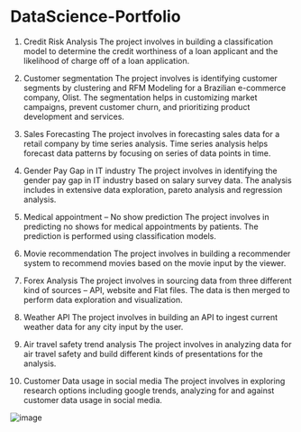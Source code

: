 # DataScience-Portfolio

 1. Credit Risk Analysis 
The project involves in building a classification model to determine the credit worthiness of a loan applicant and the likelihood of charge off of a loan application. 


2.	Customer segmentation
The project involves is identifying customer segments by clustering and RFM Modeling for a Brazilian e-commerce company, Olist. The segmentation helps in customizing market campaigns, prevent customer churn, and prioritizing product development and services.

3.	Sales Forecasting 
The project involves in forecasting sales data for a retail company by time series analysis. Time series analysis helps forecast data patterns by focusing on series of data points in time. 

4.	Gender Pay Gap in IT industry
The project involves in identifying the gender pay gap in IT industry based on salary survey data. The analysis includes in extensive data exploration, pareto analysis and regression analysis.

5.	Medical appointment – No show prediction
The project involves in predicting no shows for medical appointments by patients. The prediction is performed using classification models. 

6.	Movie recommendation
The project involves in building a recommender system to recommend movies based on the movie input by the viewer.
   
7.	Forex Analysis
The project involves in sourcing data from three different kind of sources – API, website and Flat files. The data is then merged to perform data exploration and visualization.

8.	Weather API
The project involves in building an API to ingest current weather data for any city input by the user.

9.	Air travel safety trend analysis
The project involves in analyzing data for air travel safety and build different kinds of presentations for the analysis.


10.	Customer Data usage in social media
The project involves in exploring research options including google trends, analyzing for and against customer data usage in social media. 


![image](https://user-images.githubusercontent.com/15967401/192901577-12ac1dd2-b8eb-4cb4-9840-b5aefa92e8ab.png)
